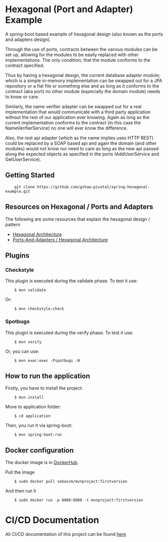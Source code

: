 # Hexagonal (Port and Adapter) Example #

A spring-boot based example of hexagonal design (also known as the ports and adapters design).

Through the use of ports, contracts between the various modules can be set up, allowing for the modules to be easily replaced with other implementations. The only condition; that the module conforms to the contract specified.

Thus by having a hexagonal design, the current database adapter module; which is a simple in-memory implementation can be swapped out for a JPA repository or a flat file or something else and as long as it conforms to the contract (aka port) no other module (especially the domain module) needs to know or care.

Similarly, the name verifier adapter can be swapped out for a real implementation that would communicate with a third party application without the rest of our application ever knowing. Again as long as the current implementation conforms to the contract (in this case the NameVerifierService) no one will ever know the difference.

Also, the rest api adapter (which as the name implies uses HTTP REST) could be replaced by a SOAP based api and again the domain (and other modules) would not know nor need to care as long as the new api passed along the expected objects as specified in the ports (AddUserService and GetUserService).

## Getting Started ##

```
    git clone https://github.com/gshaw-pivotal/spring-hexagonal-example.git
```

## Resources on Hexagonal / Ports and Adapters ##

The following are some resources that explain the hexagonal design / pattern

- [Hexagonal Architecture](http://alistair.cockburn.us/Hexagonal+architecture)
- [Ports-And-Adapters / Hexagonal Architecture](http://www.dossier-andreas.net/software_architecture/ports_and_adapters.html)

## Plugins
### Checkstyle
This plugin is executed during the validate phase. To test it use:
 ```
     $ mvn validate
 ```
Or:
```
    $ mvn checkstyle:check
```
### Spotbugs
This plugin is executed during the verify phase. To test it use:
```
    $ mvn verify
```
Or, you can use:
```
    $ mvn exec:exec -Pspotbugs -N
```
## How to run the application
Firstly, you have to install the project:
```
    $ mvn install
```
Move to application folder:
```
    $ cd application
```
Then, you run it via spring-boot:
```
    $ mvn spring-boot:run
```

## Docker configuration
The docker image is in [DockerHub](https://cloud.docker.com/u/sebascm/repository/docker/sebascm/mvnproject).

Pull the image 
```
    $ sudo docker pull sebascm/mvnproject:firstversion
```
And then run it
```
    $ sudo docker run -p 8080:8080 -t mvnproject:firstversion
```

# CI/CD Documentation

All CI/CD documentation of this project can be found [here](https://github.com/TorusNewies/documentationMavenCICD) 